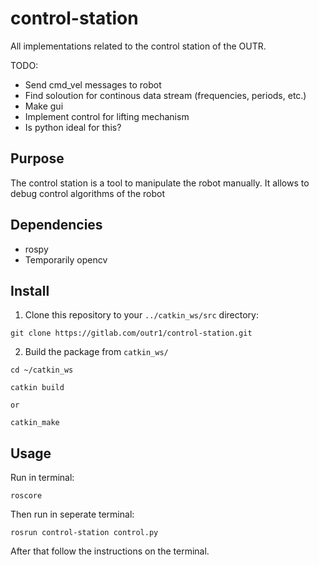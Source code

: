 # control-station

All implementations related to the control station of the OUTR.

TODO:
*  Send cmd_vel messages to robot
*  Find soloution for continous data stream (frequencies, periods, etc.)
*  Make gui
*  Implement control for lifting mechanism
*  Is python ideal for this?

## Purpose
The control station is a tool to manipulate the robot manually. It allows to debug control algorithms of the robot


## Dependencies
- rospy
- Temporarily opencv


## Install
1. Clone this repository to your `../catkin_ws/src` directory:
```
git clone https://gitlab.com/outr1/control-station.git
```

2. Build the package from `catkin_ws/`
```
cd ~/catkin_ws

catkin build

or

catkin_make

```

## Usage
Run in terminal:

```
roscore
```

Then run in seperate terminal:

```
rosrun control-station control.py
```

After that follow the instructions on the terminal.